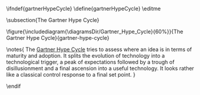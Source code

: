 \ifndef{gartnerHypeCycle}
\define{gartnerHypeCycle}
\editme

\subsection{The Gartner Hype Cycle}

\figure{\includediagram{\diagramsDir/Gartner_Hype_Cycle}{60%}}{The Gartner Hype Cycle}{gartner-hype-cycle}

\notes{
The [Gartner Hype Cycle](https://en.wikipedia.org/wiki/Hype_cycle) tries to assess where an idea is in terms of maturity and adoption. It splits the evolution of technology into a technological trigger, a peak of expectations followed by a trough of disillusionment and a final ascension into a useful technology. It looks rather like a classical control response to a final set point.
}

\endif
